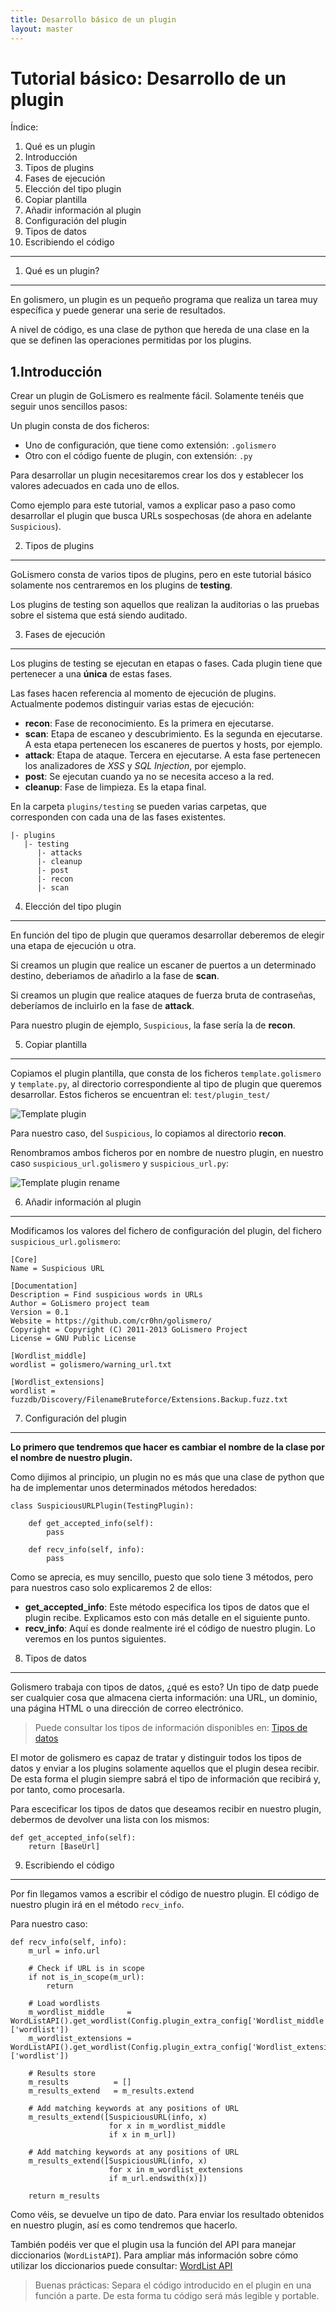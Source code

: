 ```yaml
---
title: Desarrollo básico de un plugin
layout: master
---
```


Tutorial básico: Desarrollo de un plugin
========================================

Índice:

1. Qué es un plugin
2. Introducción
3. Tipos de plugins
4. Fases de ejecución
5. Elección del tipo plugin
6. Copiar plantilla
7. Añadir información al plugin
8. Configuración del plugin
9. Tipos de datos
10. Escribiendo el código

*****


1. Qué es un plugin?
--------------------

En golismero, un plugin es un pequeño programa que realiza un tarea muy específica y puede generar una serie de resultados.

A nivel de código, es una clase de python que hereda de una clase en la que se definen las operaciones permitidas por los plugins.

1.Introducción
--------------
Crear un plugin de GoLismero es realmente fácil. Solamente tenéis que seguir unos sencillos pasos:

Un plugin consta de dos ficheros: 

- Uno de configuración, que tiene como extensión: `.golismero`
- Otro con el código fuente de plugin, con extensión: `.py`

Para desarrollar un plugin necesitaremos crear los dos y establecer los valores adecuados en cada uno de ellos.

Como ejemplo para este tutorial, vamos a explicar paso a paso como desarrollar el plugin que busca URLs sospechosas (de ahora en adelante `Suspicious`).


2. Tipos de plugins
-------------------

GoLismero consta de varios tipos de plugins, pero en este tutorial básico solamente nos centraremos en los plugins de **testing**. 

Los plugins de testing son aquellos que realizan la auditorias o las pruebas sobre el sistema que está siendo auditado.

3. Fases de ejecución
---------------------

Los plugins de testing se ejecutan en etapas o fases. Cada plugin tiene que pertenecer a una **única** de estas fases.

Las fases hacen referencia al momento de ejecución de plugins. Actualmente podemos distinguir varias estas de ejecución:

- **recon**: Fase de reconocimiento. Es la primera en ejecutarse.
- **scan**: Etapa de escaneo y descubrimiento. Es la segunda en ejecutarse. A esta etapa pertenecen los escaneres de puertos y hosts, por ejemplo.
- **attack**: Etapa de ataque. Tercera en ejecutarse. A esta fase pertenecen los analizadores de *XSS* y *SQL Injection*, por ejemplo.
- **post**: Se ejecutan cuando ya no se necesita acceso a la red.
- **cleanup**: Fase de limpieza. Es la etapa final.

En la carpeta `plugins/testing` se pueden varias carpetas, que corresponden con cada una de las fases existentes.
	
	|- plugins
	   |- testing
	      |- attacks
	      |- cleanup
	      |- post
	      |- recon
	      |- scan

4. Elección del tipo plugin
---------------------------

En función del tipo de plugin que queramos desarrollar deberemos de elegir una etapa de ejecución u otra.

Si creamos un plugin que realice un escaner de puertos a un determinado destino, deberiamos de añadirlo a la fase de **scan**.

Si creamos un plugin que realice ataques de fuerza bruta de contraseñas, deberíamos de incluirlo en la fase de **attack**.

Para nuestro plugin de ejemplo, `Suspicious`, la fase sería la de **recon**.

5. Copiar plantilla
-------------------

Copiamos el plugin plantilla, que consta de los ficheros `template.golismero` y `template.py`, al directorio correspondiente al tipo de plugin que queremos desarrollar. Estos ficheros se encuentran el: `test/plugin_test/`

![Template plugin](/images/tutorials/basic_plugin_tutorial/template_plugin.png)

Para nuestro caso, del `Suspicious`, lo copiamos al directorio **recon**.

Renombramos ambos ficheros por en nombre de nuestro plugin, en nuestro caso `suspicious_url.golismero` y `suspicious_url.py`:

![Template plugin rename](/images/tutorials/basic_plugin_tutorial/template_plugin_rename.png)


6. Añadir información al plugin
--------------------------------

Modificamos los valores del fichero de configuración del plugin, del fichero `suspicious_url.golismero`:

	[Core]
	Name = Suspicious URL
	
	[Documentation]
	Description = Find suspicious words in URLs
	Author = GoLismero project team
	Version = 0.1
	Website = https://github.com/cr0hn/golismero/
	Copyright = Copyright (C) 2011-2013 GoLismero Project
	License = GNU Public License
	
	[Wordlist_middle]
	wordlist = golismero/warning_url.txt
	
	[Wordlist_extensions]
	wordlist = fuzzdb/Discovery/FilenameBruteforce/Extensions.Backup.fuzz.txt



7. Configuración del plugin
---------------------------
**Lo primero que tendremos que hacer es cambiar el nombre de la clase por el nombre de nuestro plugin.**

Como dijimos al principio, un plugin no es más que una clase de python que ha de implementar unos determinados métodos heredados:

	class SuspiciousURLPlugin(TestingPlugin):   

    	def get_accepted_info(self):        
	        pass
  
	    def recv_info(self, info):
	    	pass

Como se aprecia, es muy sencillo, puesto que solo tiene 3 métodos, pero para nuestros caso solo explicaremos 2 de ellos:

- **get_accepted_info**: Este método especifica los tipos de datos que el plugin recibe. Explicamos esto con más detalle en el siguiente punto.
- **recv_info**: Aquí es donde realmente iré el código de nuestro plugin. Lo veremos en los puntos siguientes.


8. Tipos de datos
-----------------

Golismero trabaja con tipos de datos, ¿qué es esto? Un tipo de datp puede ser cualquier cosa que almacena cierta información: una URL, un dominio, una página HTML o una dirección de correo electrónico. 

> Puede consultar los tipos de información disponibles en: [Tipos de datos](/api/api.html#data-structures)
   
El motor de golismero es capaz de tratar y distinguir todos los tipos de datos y enviar a los plugins solamente aquellos que el plugin desea recibir. De esta forma el plugin siempre sabrá el tipo de información que recibirá y, por tanto, como procesarla.

Para escecificar los tipos de datos que deseamos recibir en nuestro plugin, debermos de devolver una lista con los mismos:

	def get_accepted_info(self):
        return [BaseUrl]


9. Escribiendo el código
------------------------
Por fin llegamos vamos a escribir el código de nuestro plugin. El código de nuestro plugin irá en el método `recv_info`.

Para nuestro caso:

	
    def recv_info(self, info):
        m_url = info.url

        # Check if URL is in scope
        if not is_in_scope(m_url):
            return

        # Load wordlists
        m_wordlist_middle     = WordListAPI().get_wordlist(Config.plugin_extra_config['Wordlist_middle']['wordlist'])
        m_wordlist_extensions = WordListAPI().get_wordlist(Config.plugin_extra_config['Wordlist_extensions']['wordlist'])

        # Results store
        m_results          = []
        m_results_extend   = m_results.extend

        # Add matching keywords at any positions of URL
        m_results_extend([SuspiciousURL(info, x)
                          for x in m_wordlist_middle
                          if x in m_url])

        # Add matching keywords at any positions of URL
        m_results_extend([SuspiciousURL(info, x)
                          for x in m_wordlist_extensions
                          if m_url.endswith(x)])

        return m_results


Como véis, se devuelve un tipo de dato. Para enviar los resultado obtenidos en nuestro plugin, así es como tendremos que hacerlo.

También podéis ver que el plugin usa la función del API para manejar diccionarios (`WordListAPI`). Para ampliar más información sobre cómo utilizar los diccionarios puede consultar: [WordList API](/api/text.html#module-golismero.api.text.wordlist_api)

> Buenas prácticas: Separa el código introducido en el plugin en una función a parte. De esta forma tu código será más legible y portable.
